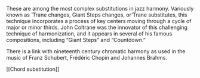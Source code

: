 These are among the most complex substitutions in jazz harmony. Variously known as ‘Trane changes, Giant Steps changes, or’Trane substitutes, this technique incorporates a process of key centers moving through a cycle of major or minor thirds. John Coltrane was the innovator of this challenging technique of harmonization, and it appears in several of his famous compositions, including “Giant Steps” and “Countdown.”

There is a link with nineteenth century chromatic harmony as used in the music of Franz Schubert, Frédéric Chopin and Johannes Brahms.

[[Chord substitution]]